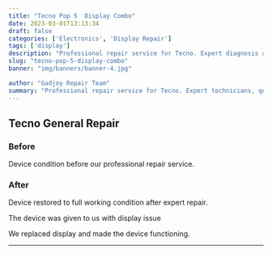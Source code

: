 ```yaml
---
title: "Tecno Pop 5  Display Combo"
date: 2023-03-01T13:13:34
draft: false
categories: ['Electronics', 'Display Repair']
tags: ['display']
description: "Professional repair service for Tecno. Expert diagnosis and quality repairs in Bangalore."
slug: "tecno-pop-5-display-combo"
banner: "img/banners/banner-4.jpg"

author: "Gadjoy Repair Team"
summary: "Professional repair service for Tecno. Expert technicians, quality parts, warranty included."
---
```


## Tecno General Repair

### Before

Device condition before our professional repair service.

### After

Device restored to full working condition after expert repair.

The device was given to us with display issue

We replaced display and made the device functioning.

---